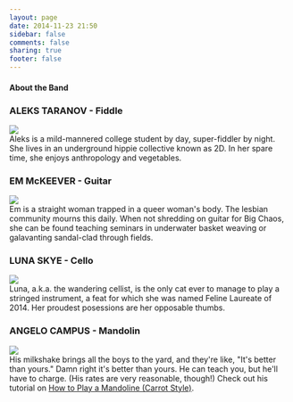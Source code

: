 ```yaml
---
layout: page
date: 2014-11-23 21:50
sidebar: false
comments: false
sharing: true
footer: false
---
```

<h4 class="center">About the Band</h4>

<h3 class="horizline">ALEKS TARANOV - Fiddle</h3>

<div class="headshot">
  <img src="/images/fiddlecat.jpg">
</div>
<div class="bio">
  Aleks is a mild-mannered college student by day, super-fiddler by night. She lives in an underground hippie collective known as 2D. In her spare time, she enjoys anthropology and vegetables.
</div>

<h3 class="horizline">EM McKEEVER - Guitar</h3>
<div class="headshot">
  <img src="/images/guitarcat.jpg">
</div>
<div class="bio">
  Em is a straight woman trapped in a queer woman's body. The lesbian community mourns this daily. When not shredding on guitar for Big Chaos, she can be found teaching seminars in underwater basket weaving or galavanting sandal-clad through fields.
</div>

<h3 class="horizline">LUNA SKYE - Cello</h3>
<div class="headshot">
  <img src="/images/cellocat.jpg">
</div>
<div class="bio">
  Luna, a.k.a. the wandering cellist, is the only cat ever to manage to play a stringed instrument, a feat for which she was named Feline Laureate of 2014. Her proudest posessions are her opposable thumbs.
</div>

<h3 class="horizline">ANGELO CAMPUS - Mandolin</h3>
<div class="headshot">
  <img src="/images/mandolincat.png">
</div>
<div class="bio">
  His milkshake brings all the boys to the yard, and they're like, "It's better than yours." Damn right it's better than yours. He can teach you, but he'll have to charge. (His rates are very reasonable, though!) Check out his tutorial on <a href="//www.youtube.com/watch?v=wsVKVboW9FY&feature=youtu.be">How to Play a Mandoline (Carrot Style)</a>.
</div>

<div class="clear"></div>
